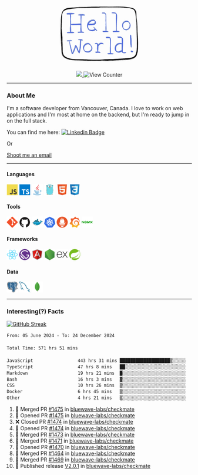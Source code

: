 <div align="center">
    <img src="./img/hello_world.webp" height="200px" width="">
    <div>
        <a href="https://www.linkedin.com/in/ajhollid">
            <img src="https://img.shields.io/badge/LinkedIn-blue"/>
        </a>
        <img src="https://komarev.com/ghpvc/?username=ajhollid&color=yellow" alt="View Counter">
    </div>
</div>

---

### About Me

I'm a software developer from Vancouver, Canada. I love to work on web applications and I'm most at home on the backend, but I'm ready to jump in on the full stack.

You can find me here: [![Linkedin Badge](https://img.shields.io/badge/-ajhollid-blue?style=flat&logo=Linkedin&logoColor=white)](https://www.linkedin.com/in/ajhollid)

Or

[Shoot me an email](mailto:ajhollid@gmail.com)

---

#### Languages

<div>
    <img src="./img/devicons/javascript-original.svg" width=30 height=30 alt="JavaScript">
    <img src="/img/devicons/typescript-original.svg" width=30 height=30 alt="TypeScript">
    <img src="./img/devicons/java-original.svg" width=30 height=30 alt="Java">
    <img src="./img/devicons/go-original.svg" width=30 height=30 alt="Golang">
    <img src="./img/devicons/html5-original.svg" width=30 height=30 alt="HTML 5">
    <img src="./img/devicons/css3-original.svg" width=30 height=30 alt="CSS 3">
</div>

#### Tools

<div>
    <img src="./img/devicons/git-original.svg" width=30 height=30 alt="Git">
    <img src="./img/devicons/github-original.svg" width=30 height=30 alt="Github">
    <img src="./img/devicons/docker-original.svg" width=30 
    height=30 alt="Docker">
    <img src="./img/devicons/kubernetes-original.svg" width=30 height=30 alt="K8">
    <img src="./img/devicons/prometheus-original.svg" width=30 height=30 alt="Prometheus">
    <img src="./img/devicons/grafana-original.svg" width=30 height=30 alt="Grafana">
    <img src="./img/devicons/nginx-original.svg" width=30 height=30 alt="Nginx">
</div>

#### Frameworks

<div>
    <img src="./img/devicons/react-original.svg" width=30 height=30 alt="React">
    <img src="./img/devicons/gatsby-original.svg" width=30 height=30 alt="Gatsby">
    <img src="./img/devicons/angularjs-original.svg" width=30 height=30 alt="AngularJS">
    <img src="./img/devicons/nodejs-original.svg" width=30 height=30 alt="NodeJS">
    <img src="./img/devicons/express-original.svg" width=30 height=30 alt="Express">
    <img src="./img/devicons/spring-original.svg" width=30 height=30 alt="Spring">
</div>

#### Data

<div>
    <img src="./img/devicons/postgresql-original.svg" width=30 height=30 alt="Postgresql">
    <img src="./img/devicons/mysql-original.svg" width=30 height=30 alt="Mysql">
    <img src="./img/devicons/mongodb-original.svg" width=30 height=30 alt="MongoDB">
</div>

---

### Interesting(?) Facts

[![GitHub Streak](http://github-readme-streak-stats.herokuapp.com?user=ajhollid)](https://git.io/streak-stats)

 <!--START_SECTION:waka-->

```txt
From: 05 June 2024 - To: 24 December 2024

Total Time: 571 hrs 51 mins

JavaScript                 443 hrs 31 mins ███████████████████▒░░░░░   76.97 %
TypeScript                 47 hrs 8 mins   ██░░░░░░░░░░░░░░░░░░░░░░░   08.18 %
Markdown                   19 hrs 21 mins  █░░░░░░░░░░░░░░░░░░░░░░░░   03.36 %
Bash                       16 hrs 3 mins   ▓░░░░░░░░░░░░░░░░░░░░░░░░   02.79 %
CSS                        10 hrs 26 mins  ▒░░░░░░░░░░░░░░░░░░░░░░░░   01.81 %
Docker                     6 hrs 45 mins   ▒░░░░░░░░░░░░░░░░░░░░░░░░   01.17 %
Other                      4 hrs 21 mins   ▒░░░░░░░░░░░░░░░░░░░░░░░░   00.76 %
```

<!--END_SECTION:waka-->


<!--START_SECTION:activity-->
1. 🎉 Merged PR [#1475](https://github.com/bluewave-labs/checkmate/pull/1475) in [bluewave-labs/checkmate](https://github.com/bluewave-labs/checkmate)
2. 💪 Opened PR [#1475](https://github.com/bluewave-labs/checkmate/pull/1475) in [bluewave-labs/checkmate](https://github.com/bluewave-labs/checkmate)
3. ❌ Closed PR [#1474](https://github.com/bluewave-labs/checkmate/pull/1474) in [bluewave-labs/checkmate](https://github.com/bluewave-labs/checkmate)
4. 💪 Opened PR [#1474](https://github.com/bluewave-labs/checkmate/pull/1474) in [bluewave-labs/checkmate](https://github.com/bluewave-labs/checkmate)
5. 🎉 Merged PR [#1473](https://github.com/bluewave-labs/checkmate/pull/1473) in [bluewave-labs/checkmate](https://github.com/bluewave-labs/checkmate)
6. 🎉 Merged PR [#1471](https://github.com/bluewave-labs/checkmate/pull/1471) in [bluewave-labs/checkmate](https://github.com/bluewave-labs/checkmate)
7. 💪 Opened PR [#1470](https://github.com/bluewave-labs/checkmate/pull/1470) in [bluewave-labs/checkmate](https://github.com/bluewave-labs/checkmate)
8. 🎉 Merged PR [#1464](https://github.com/bluewave-labs/checkmate/pull/1464) in [bluewave-labs/checkmate](https://github.com/bluewave-labs/checkmate)
9. 🎉 Merged PR [#1469](https://github.com/bluewave-labs/checkmate/pull/1469) in [bluewave-labs/checkmate](https://github.com/bluewave-labs/checkmate)
10. 🚀 Published release [V2.0.1](https://github.com/bluewave-labs/checkmate/releases/tag/v2.0.1) in [bluewave-labs/checkmate](https://github.com/bluewave-labs/checkmate)
<!--END_SECTION:activity-->
